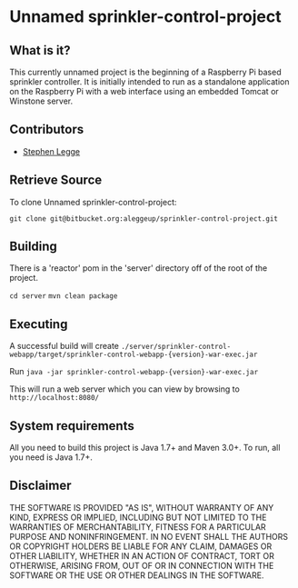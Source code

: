 Unnamed sprinkler-control-project
=================================


What is it?
-----------

This currently unnamed project is the beginning of a Raspberry Pi based sprinkler controller.  It
is initially intended to run as a standalone application on the Raspberry Pi with a web interface
using an embedded Tomcat or Winstone server.


Contributors
------------

* [Stephen Legge](https://bitbucket.org/stephenalegge)


Retrieve Source
---------------

To clone Unnamed sprinkler-control-project:

    git clone git@bitbucket.org:aleggeup/sprinkler-control-project.git


Building
--------

There is a 'reactor' pom in the 'server' directory off of the root of the project.

`cd server`
`mvn clean package`


Executing
---------

A successful build will create `./server/sprinkler-control-webapp/target/sprinkler-control-webapp-{version}-war-exec.jar`

Run `java -jar sprinkler-control-webapp-{version}-war-exec.jar`

This will run a web server which you can view by browsing to `http://localhost:8080/`


System requirements
-------------------

All you need to build this project is Java 1.7+ and Maven 3.0+.
To run, all you need is Java 1.7+.


Disclaimer
----------

THE SOFTWARE IS PROVIDED "AS IS", WITHOUT WARRANTY OF ANY KIND, EXPRESS OR IMPLIED, INCLUDING BUT NOT
LIMITED TO THE WARRANTIES OF MERCHANTABILITY, FITNESS FOR A PARTICULAR PURPOSE AND NONINFRINGEMENT.
IN NO EVENT SHALL THE AUTHORS OR COPYRIGHT HOLDERS BE LIABLE FOR ANY CLAIM, DAMAGES OR OTHER LIABILITY,
WHETHER IN AN ACTION OF CONTRACT, TORT OR OTHERWISE, ARISING FROM, OUT OF OR IN CONNECTION WITH THE
SOFTWARE OR THE USE OR OTHER DEALINGS IN THE SOFTWARE.

